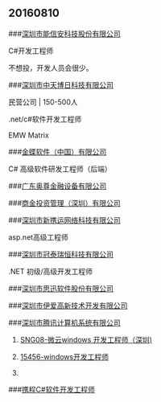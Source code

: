 ﻿
## 20160810


###[深圳市能信安科技股份有限公司](http://jobs.51job.com/shenzhen/78774521.html?s=0)

C#开发工程师

不想投，开发人员会很少。


###[深圳市中天博日科技有限公司](http://jobs.51job.com/shenzhen-nsq/79165143.html)

民营公司   |  150-500人


.net/c#软件开发工程师

EMW Matrix

###[金蝶软件（中国）有限公司](http://jobs.51job.com/shenzhen/79963781.html?s=0)

C# 高级软件研发工程师（后端）

###[广东奥尊金融设备有限公司](http://jobs.51job.com/shenzhen-nsq/77009974.html?s=0)


###[商金投资管理（深圳）有限公司](http://jobs.51job.com/shenzhen/80126675.html)


###[深圳市新携运网络科技有限公司](http://jobs.51job.com/shenzhen-lhxq/63215077.html?s=0)

asp.net高级工程师


###[深圳市冠泰瑞恒科技有限公司](http://jobs.51job.com/shenzhen/71315016.html?s=0)

.NET 初级/高级开发工程师


###[深圳市思迅软件股份有限公司](http://jobs.51job.com/shenzhen/49274408.html?s=0)


###[深圳市伊爱高新技术开发有限公司](http://jobs.51job.com/shenzhen-lhxq/66157895.html?s=0)


###[深圳市腾讯计算机系统有限公司](http://jobs.51job.com/shenzhen/co123056.html#syzw)   

1. [SNG08-微云windows 开发工程师（深圳)](http://jobs.51job.com/shenzhen/80112979.html)

1. [15456-windows开发工程师](http://jobs.51job.com/shenzhen/79530323.html)

1. 


###[携程C#软件开发工程师](http://jobs.51job.com/shenzhen-nsq/78415076.html?s=0)


